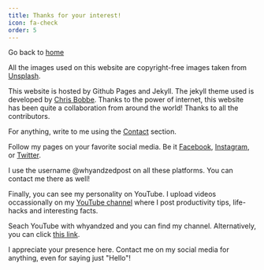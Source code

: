 ```yaml
---
title: Thanks for your interest!
icon: fa-check
order: 5
---
```


Go back to [home](https://dattanibedita.github.io/)

All the images used on this website are copyright-free images taken from <a href="https://unsplash.com//" target="_blank">Unsplash</a>.

This website is hosted by Github Pages and Jekyll. The jekyll theme used is developed by <a href="https://chrisbobbe.github.io/" target="_blank">Chris Bobbe</a>. Thanks to the power of internet, this website has been quite a collaboration from around the world! Thanks to all the contributors.

For anything, write to me using the <a href="https://dattanibedita.github.io/#contact" target="_blank">Contact</a> section.

Follow my pages on your favorite social media. Be it <a href="https://www.facebook.com/whyandzedpost/" target="_blank">Facebook</a>, <a href="https://www.instagram.com/whyandzedpost/" target="_blank">Instagram</a>, or <a href="https://twitter.com/whyandzedpost/" target="_blank">Twitter</a>.

I use the username @whyandzedpost on all these platforms. You can contact me there as well!

Finally, you can see my personality on YouTube. I upload videos occassionally on my <a href="https://www.youtube.com/channel/UCRlmpXtxhkrMVNyeehiED7A/" target="_blank">YouTube channel</a> where I post productivity tips, life-hacks and interesting facts.

Seach YouTube with whyandzed and you can find my channel. Alternatively, you can click <a href="https://www.youtube.com/channel/UCRlmpXtxhkrMVNyeehiED7A/" target="_blank">this link</a>.

I appreciate your presence here. Contact me on my social media for anything, even for saying just "Hello"!
